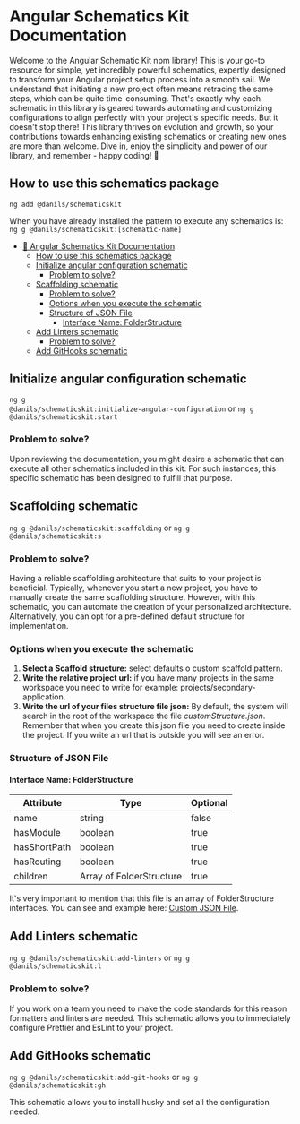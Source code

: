 # Angular Schematics Kit Documentation

Welcome to the Angular Schematic Kit npm library! This is your go-to resource for simple, yet incredibly powerful
schematics, expertly designed to transform your Angular project setup process into a smooth sail. We understand that
initiating a new project often means retracing the same steps, which can be quite time-consuming. That's exactly why
each schematic in this library is geared towards automating and customizing configurations to align perfectly with your
project's specific needs. But it doesn't stop there! This library thrives on evolution and growth, so your contributions
towards enhancing existing schematics or creating new ones are more than welcome. Dive in, enjoy the simplicity and
power of our library, and remember - happy coding! 🎉

## How to use this schematics package

<code>ng add @danils/schematicskit</code>

When you have already installed the pattern to execute any schematics is:
<code>ng g @danils/schematicskit:[schematic-name]</code>

* [🚀 Angular Schematics Kit Documentation](#angular-schematics-kit-documentation)
    * [How to use this schematics package](#how-to-use-this-schematics-package)
    * [Initialize angular configuration schematic](#initialize-angular-configuration-schematic)
        * [Problem to solve?](#problem-to-solve)
    * [Scaffolding schematic](#scaffolding-schematic)
        * [Problem to solve?](#problem-to-solve-1)
        * [Options when you execute the schematic](#options-when-you-execute-the-schematic)
        * [Structure of JSON File](#structure-of-json-file)
            * [Interface Name: FolderStructure](#interface-name-folderstructure)
    * [Add Linters schematic](#add-linters-schematic)
        * [Problem to solve?](#problem-to-solve-2)
    * [Add GitHooks schematic](#add-githooks-schematic)

## Initialize angular configuration schematic

<code>ng g @danils/schematicskit:initialize-angular-configuration</code> or
<code>ng g @danils/schematicskit:start</code>

### Problem to solve?

Upon reviewing the documentation, you might desire a schematic that can execute all other schematics included in this
kit. For such instances, this specific schematic has been designed to fulfill that purpose.

## Scaffolding schematic

<code>ng g @danils/schematicskit:scaffolding</code> or <code>ng g @danils/schematicskit:s</code>

### Problem to solve?

Having a reliable scaffolding architecture that suits to your project is beneficial. Typically, whenever you start a new
project, you have to manually create the same scaffolding structure. However, with this schematic, you can automate the
creation of your personalized architecture. Alternatively, you can opt for a pre-defined default structure for
implementation.

### Options when you execute the schematic

1. **Select a Scaffold structure:** select defaults o custom scaffold pattern.
2. **Write the relative project url:** if you have many projects in the same workspace you need to write for example:
   projects/secondary-application.
3. **Write the url of your files structure file json:** By default, the system will search in the root of the workspace
   the file _customStructure.json_. Remember that when you create this json file you need to create inside the project.
   If you write an url that is outside you will see an error.

### Structure of JSON File

#### Interface Name: FolderStructure

| Attribute    | Type                     | Optional |
|--------------|--------------------------|:---------|
| name         | string                   | false    |
| hasModule    | boolean                  | true     |
| hasShortPath | boolean                  | true     |
| hasRouting   | boolean                  | true     |
| children     | Array of FolderStructure | true     |

It's very important to mention that this file is an array of FolderStructure interfaces. You can see and example here:
[Custom JSON File](docs/customStructure.json).

## Add Linters schematic

<code>ng g @danils/schematicskit:add-linters</code> or <code>ng g @danils/schematicskit:l</code>

### Problem to solve?

If you work on a team you need to make the code standards for this reason formatters and linters are needed.
This schematic allows you to immediately configure Prettier and EsLint to your project.

## Add GitHooks schematic

<code>ng g @danils/schematicskit:add-git-hooks</code> or <code>ng g @danils/schematicskit:gh</code>

This schematic allows you to install husky and set all the configuration needed.
